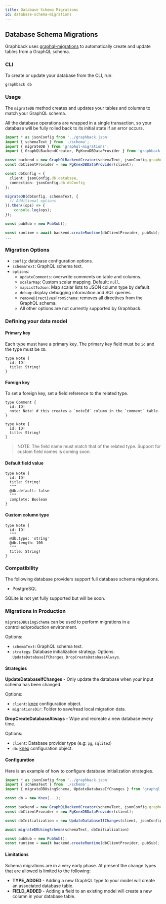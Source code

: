 ```yaml
---
title: Database Schema Migrations
id: database-schema-migrations
---
```


## Database Schema Migrations

Graphback uses [graphql-migrations](../packages/graphql-migrations) to automatically create and update tables from a GraphQL schema.

### CLI

To create or update your database from the CLI, run:

```bash
graphback db
```

### Usage

The `migrateDB` method creates and updates your tables and columns to match your GraphQL schema.

All the database operations are wrapped in a single transaction, so your database will be fully rolled back to its initial state if an error occurs.

```ts
import * as jsonConfig from '../graphback.json'
import { schemaText } from './schema';
import { migrateDB } from 'graphql-migrations';
import { GraphQLBackendCreator, PgKnexDBDataProvider } from 'graphback';

const backend = new GraphQLBackendCreator(schemaText, jsonConfig.graphqlCRUD);
const dbClientProvider = new PgKnexDBDataProvider(client);

const dbConfig = {
  client: jsonConfig.db.database,
  connection: jsonConfig.db.dbConfig
};

migrateDB(dbConfig, schemaText, {
  // Additional options
}).then((ops) => {
    console.log(ops);
});

const pubSub = new PubSub();

const runtime = await backend.createRuntime(dbClientProvider, pubSub);
...
```

### Migration Options

- `config`: database configuration options.
- `schemaText`: GraphQL schema text.
- `options`:
  - `updateComments`: overwrite comments on table and columns.
  - `scalarMap`: Custom scalar mapping. Default: `null`.
  - `mapListToJson`: Map scalar lists to JSON column type by default.
  - `debug`: display debugging information and SQL queries.
  - `removeDirectivesFromSchema`: removes all directives from the GraphQL schema.
  - All other options are not currently supported by Graphback.

### Defining your data model

#### Primary key

Each type must have a primary key. The primary key field must be `id` and the type must be `ID`.

```gql
type Note {
  id: ID!
  title: String!
}
```

#### Foreign key

To set a foreign key, set a field reference to the related type.

```gql
type Comment {
  id: ID!
  note: Note! # this creates a `noteId` column in the `comment` table.
}

type Note {
  id: ID!
  title: String!
}
```

> NOTE: The field name must match that of the related type. Support for custom field names is coming soon.

#### Default field value

```gql
type Note {
  id: ID!
  title: String!
  """
  @db.default: false
  """
  complete: Boolean
}
```

#### Custom column type

```gql
type Note {
  id: ID!
  """
  @db.type: 'string'
  @db.length: 100
  """
  title: String!
}
```

### Compatibility

The following database providers support full database schema migrations.

- PostgreSQL

SQLite is not yet fully supported but will be soon.

### Migrations in Production

`migrateDBUsingSchema` can be used to perform migrations in a controlled/production environment.

Options:

- `schemaText`: GraphQL schema text.
- `strategy`: Database initialization strategy. Options: `UpdateDatabaseIfChanges`, `DropCreateDatabaseAlways`.
  
#### Strategies

**UpdateDatabaseIfChanges** - Only update the database when your input schema has been changed.

Options:

- `client`: [knex](http://knexjs.org/) configuration object.
- `migrationsDir`: Folder to save/read local migration data.

**DropCreateDatabaseAlways** - Wipe and recreate a new database every time.

Options:

- `client`: Database provider type (e.g: `pg`, `sqlite3`)
- `db`: [knex](http://knexjs.org/) configuration object.

#### Configuration

Here is an example of how to configure database initialization strategies.

```ts
import * as jsonConfig from '../graphback.json'
import { schemaText } from './schema';
import { migrateDBUsingSchema, UpdateDatabaseIfChanges } from 'graphql-migrations';

const db = new Knex(...);

const backend = new GraphQLBackendCreator(schemaText, jsonConfig.graphqlCRUD);
const dbClientProvider = new PgKnexDBDataProvider(client);

const dbInitialization = new UpdateDatabaseIfChanges(client, jsonConfig.folders.migrations);

await migrateDBUsingSchema(schemaText, dbInitialization)

const pubSub = new PubSub();
const runtime = await backend.createRuntime(dbClientProvider, pubSub);
```

#### Limitations

Schema migrations are in a very early phase. At present the change types that are allowed is limited to the following:

- **TYPE_ADDED** - Adding a new GraphQL type to your model will create an associated database table.
- **FIELD_ADDED** - Adding a field to an existing model will create a new column in your database table.